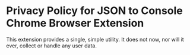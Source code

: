 # Privacy Policy for JSON to Console Chrome Browser Extension

This extension provides a single, simple utility. It does not now, nor will it ever, collect or handle any user data.